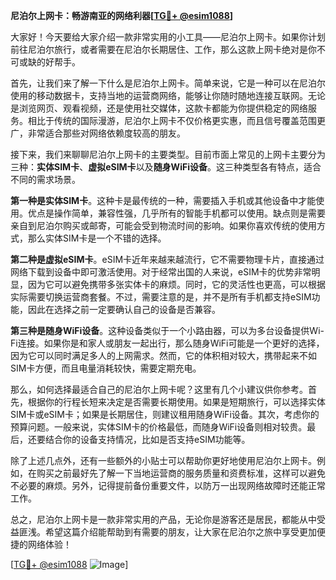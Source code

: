 **尼泊尔上网卡：畅游南亚的网络利器[[TG💪+ @esim1088](https://t.me/s/esim1088)]**

大家好！今天要给大家介绍一款非常实用的小工具——尼泊尔上网卡。如果你计划前往尼泊尔旅行，或者需要在尼泊尔长期居住、工作，那么这款上网卡绝对是你不可或缺的好帮手。

首先，让我们来了解一下什么是尼泊尔上网卡。简单来说，它是一种可以在尼泊尔使用的移动数据卡，支持当地的运营商网络，能够让你随时随地连接互联网。无论是浏览网页、观看视频，还是使用社交媒体，这款卡都能为你提供稳定的网络服务。相比于传统的国际漫游，尼泊尔上网卡不仅价格更实惠，而且信号覆盖范围更广，非常适合那些对网络依赖度较高的朋友。

接下来，我们来聊聊尼泊尔上网卡的主要类型。目前市面上常见的上网卡主要分为三种：**实体SIM卡**、**虚拟eSIM卡**以及**随身WiFi设备**。这三种类型各有特点，适合不同的需求场景。

**第一种是实体SIM卡**。这种卡是最传统的一种，需要插入手机或其他设备中才能使用。优点是操作简单，兼容性强，几乎所有的智能手机都可以使用。缺点则是需要亲自到尼泊尔购买或邮寄，可能会受到物流时间的影响。如果你喜欢传统的使用方式，那么实体SIM卡是一个不错的选择。

**第二种是虚拟eSIM卡**。eSIM卡近年来越来越流行，它不需要物理卡片，直接通过网络下载到设备中即可激活使用。对于经常出国的人来说，eSIM卡的优势非常明显，因为它可以避免携带多张实体卡的麻烦。同时，它的灵活性也更高，可以根据实际需要切换运营商套餐。不过，需要注意的是，并不是所有手机都支持eSIM功能，因此在选择之前一定要确认自己的设备是否兼容。

**第三种是随身WiFi设备**。这种设备类似于一个小路由器，可以为多台设备提供Wi-Fi连接。如果你是和家人或朋友一起出行，那么随身WiFi可能是一个更好的选择，因为它可以同时满足多人的上网需求。然而，它的体积相对较大，携带起来不如SIM卡方便，而且电量消耗较快，需要定期充电。

那么，如何选择最适合自己的尼泊尔上网卡呢？这里有几个小建议供你参考。首先，根据你的行程长短来决定是否需要长期使用。如果是短期旅行，可以选择实体SIM卡或eSIM卡；如果是长期居住，则建议租用随身WiFi设备。其次，考虑你的预算问题。一般来说，实体SIM卡的价格最低，而随身WiFi设备则相对较贵。最后，还要结合你的设备支持情况，比如是否支持eSIM功能等。

除了上述几点外，还有一些额外的小贴士可以帮助你更好地使用尼泊尔上网卡。例如，在购买之前最好先了解一下当地运营商的服务质量和资费标准，这样可以避免不必要的麻烦。另外，记得提前备份重要文件，以防万一出现网络故障时还能正常工作。

总之，尼泊尔上网卡是一款非常实用的产品，无论你是游客还是居民，都能从中受益匪浅。希望这篇介绍能帮助到有需要的朋友，让大家在尼泊尔之旅中享受更加便捷的网络体验！

[[TG💪+ @esim1088](https://t.me/s/esim1088) ![Image](https://i.postimg.cc/4NQfJmqS/Snipaste-2025-05-13-00-14-12.png)]